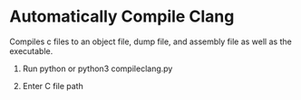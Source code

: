 # Automatically Compile Clang 

Compiles c files to an object file, dump file, and assembly file as well as the executable.

1) Run python or python3 compileclang.py 

2) Enter C file path

